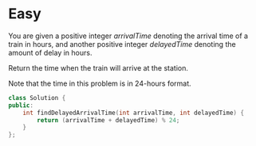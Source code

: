 # Easy

You are given a positive integer $arrivalTime$ denoting the arrival time of a train in hours, and another positive integer $delayedTime$ denoting the amount of delay in hours.

Return the time when the train will arrive at the station.

Note that the time in this problem is in 24-hours format.

```cpp
class Solution {
public:
    int findDelayedArrivalTime(int arrivalTime, int delayedTime) {
        return (arrivalTime + delayedTime) % 24;
    }
};
```
